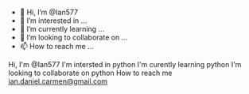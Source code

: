 - 👋 Hi, I’m @Ian577
- 👀 I’m interested in ...
- 🌱 I’m currently learning ...
- 💞️ I’m looking to collaborate on ...
- 📫 How to reach me ...

<!---
Ian577/Ian577 is a ✨ special ✨ repository because its `README.md` (this file) appears on your GitHub profile.
You can click the Preview link to take a look at your changes.
--->
Hi, I'm @Ian577
I'm intersted in python
I'm curently learning python
I'm looking to collaborate on python
How to reach me ian.daniel.carmen@gmail.com
